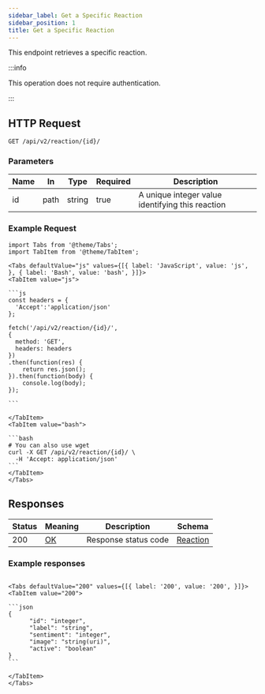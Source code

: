 ```yaml
---
sidebar_label: Get a Specific Reaction
sidebar_position: 1
title: Get a Specific Reaction
---
```


This endpoint retrieves a specific reaction.

:::info

This operation does not require authentication.

:::


## HTTP Request

`GET /api/v2/reaction/{id}/`

### Parameters

| Name | In   | Type   | Required | Description                                      |
|------|------|--------|----------|--------------------------------------------------|
| id   | path | string | true     | A unique integer value identifying this reaction |

### Example Request

````mdx-code-block
import Tabs from '@theme/Tabs';
import TabItem from '@theme/TabItem';

<Tabs defaultValue="js" values={[{ label: 'JavaScript', value: 'js', }, { label: 'Bash', value: 'bash', }]}>
<TabItem value="js">

```js
const headers = {
  'Accept':'application/json'
};

fetch('/api/v2/reaction/{id}/',
{
  method: 'GET',
  headers: headers
})
.then(function(res) {
    return res.json();
}).then(function(body) {
    console.log(body);
});

```

</TabItem>
<TabItem value="bash">

```bash
# You can also use wget
curl -X GET /api/v2/reaction/{id}/ \
  -H 'Accept: application/json'
```
</TabItem>
</Tabs>
````

## Responses
| Status | Meaning                                                 | Description | Schema                                             |
|--------|---------------------------------------------------------|-------------|----------------------------------------------------|
| 200    | [OK](https://tools.ietf.org/html/rfc7231#section-6.3.1) | Response status code        | [Reaction](/docs/apireference/v2/schemas/reaction) |

### Example responses


````mdx-code-block

<Tabs defaultValue="200" values={[{ label: '200', value: '200', }]}>
<TabItem value="200">

```json
{
      "id": "integer",
      "label": "string",
      "sentiment": "integer",
      "image": "string(uri)",
      "active": "boolean"
}
```

</TabItem>
</Tabs>
````




